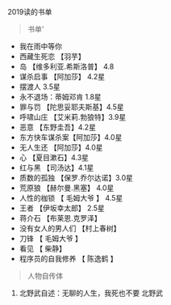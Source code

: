 2019读的书单

>  书单'

* 我在雨中等你
* 西藏生死恋  【羽芋】
* 岛 【维多利亚.希斯洛普】 4.8
*  谋杀启事  【阿加莎】  4.2星
*  摆渡人    3.5星
*  永不退场：蒂姆邓肯  1.8星
*  罪与罚 【陀思妥耶夫斯基】4.5星
*  呼啸山庄 【艾米莉.勃狼特】3.9星
*  恶意 【东野圭吾】4.2星
*  东方快车谋杀案【阿加莎】4.0星
*  无人生还 【阿加莎】4.0星
*  心 【夏目漱石】4.3星
* 红与黑 【司汤达】4.1星
* 质数的孤独 【保罗.乔尔达诺】3.0星
* 荒原狼  【赫尔曼.黑塞】  4.0星
* 人性的枷锁  【 毛姆大爷 】 4.5星
* 王者    【伊坂幸太郎】 2.5星
* 蒋介石    【布莱恩.克罗泽】
* 没有女人的男人们 【村上春树】
* 刀锋           【 毛姆大爷 】
* 看见          【 柴静】
* 程序员的自我修养    【 陈逸鹤 】
 > 人物自传体

  1.  北野武自述：无聊的人生，我死也不要             北野武
 


